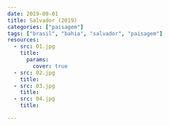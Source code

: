 ```yaml
---
date: 2019-09-01
title: Salvador (2019)
categories: ["paisagem"]
tags: ["brasil", "bahia", "salvador", "paisagem"]
resources:
  - src: 01.jpg
    title: 
      params:
        cover: true
  - src: 02.jpg
    title: 
  - src: 03.jpg
    title: 
  - src: 04.jpg
    title: 

---
```



